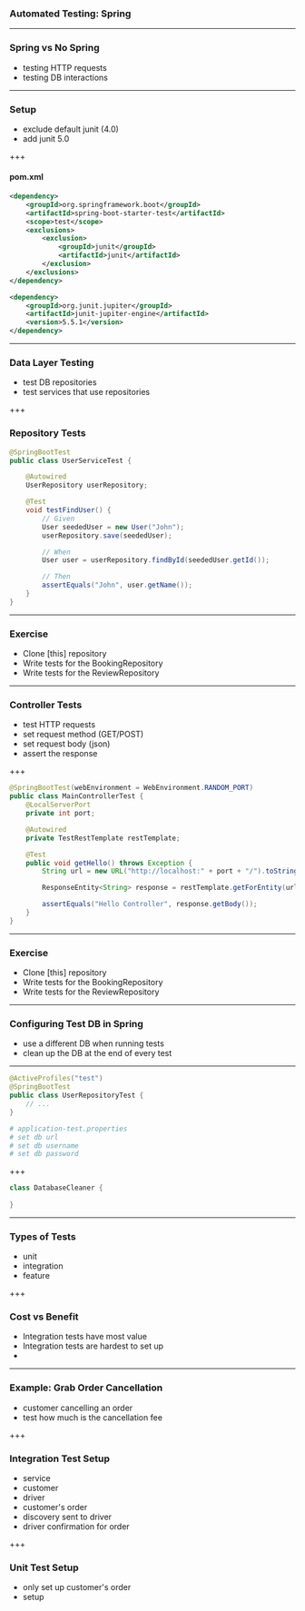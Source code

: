 ### Automated Testing: Spring

---

### Spring vs No Spring

- testing HTTP requests
- testing DB interactions

---

### Setup

- exclude default junit (4.0)
- add junit 5.0

+++

#### pom.xml

```xml
<dependency>
    <groupId>org.springframework.boot</groupId>
    <artifactId>spring-boot-starter-test</artifactId>
    <scope>test</scope>
    <exclusions>
        <exclusion>
            <groupId>junit</groupId>
            <artifactId>junit</artifactId>
        </exclusion>
    </exclusions>
</dependency>
```

```xml
<dependency>
    <groupId>org.junit.jupiter</groupId>
    <artifactId>junit-jupiter-engine</artifactId>
    <version>5.5.1</version>
</dependency>
```

---

### Data Layer Testing

- test DB repositories
- test services that use repositories

+++

### Repository Tests

```java
@SpringBootTest
public class UserServiceTest {

    @Autowired
    UserRepository userRepository;

    @Test
    void testFindUser() {
        // Given
        User seededUser = new User("John");
        userRepository.save(seededUser);

        // When
        User user = userRepository.findById(seededUser.getId());

        // Then
        assertEquals("John", user.getName());
    }
}
```

---

### Exercise

- Clone [this] repository
- Write tests for the BookingRepository
- Write tests for the ReviewRepository

---

### Controller Tests

- test HTTP requests
- set request method (GET/POST)
- set request body (json)
- assert the response

+++

```java
@SpringBootTest(webEnvironment = WebEnvironment.RANDOM_PORT)
public class MainControllerTest {
    @LocalServerPort
    private int port;

    @Autowired
    private TestRestTemplate restTemplate;

    @Test
    public void getHello() throws Exception {
        String url = new URL("http://localhost:" + port + "/").toString()

        ResponseEntity<String> response = restTemplate.getForEntity(url, String.class);

        assertEquals("Hello Controller", response.getBody());
    }
}
```

---

### Exercise

- Clone [this] repository
- Write tests for the BookingRepository
- Write tests for the ReviewRepository

---

### Configuring Test DB in Spring

- use a different DB when running tests
- clean up the DB at the end of every test

---

```java
@ActiveProfiles("test")
@SpringBootTest
public class UserRepositoryTest {
    // ...
}
```

```yml
# application-test.properties
# set db url
# set db username
# set db password
```

+++

```java
class DatabaseCleaner {
    
}
```

---

### Types of Tests

- unit
- integration
- feature

+++

### Cost vs Benefit

- Integration tests have most value
- Integration tests are hardest to set up
- 

---

### Example: Grab Order Cancellation

- customer cancelling an order
- test how much is the cancellation fee

+++

### Integration Test Setup

- service
- customer
- driver
- customer's order
- discovery sent to driver
- driver confirmation for order

+++

### Unit Test Setup

- only set up customer's order
- setup 

